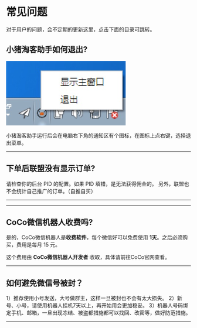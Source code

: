 # 常见问题

对于用户的问题，会不定期的更新这里，点击下面的目录可跳转。

<!-- toc -->


## 小猪淘客助手如何退出?

![](images/FF839D81-C1ED-4E01-847E-A8B1388BA8C9.png)

小猪淘客助手运行后会在电脑右下角的通知区有个图标，在图标上点右键，选择退出菜单。

---

## 下单后联盟没有显示订单?

请检查你的后台 PID 的配置。如果 PID 填错，是无法获得佣金的。
另外，联盟也不会统计自己推广的订单。（自推自买）



---


---

## CoCo微信机器人收费吗?

是的，CoCo微信机器人是**收费软件**，每个微信好可以免费使用 **1天**。之后必须购买，费用是每月 15 元。

这个费用由 **CoCo微信机器人开发者** 收取，具体请前往CoCo官网查看。

---

## 如何避免微信号被封？

1）推荐使用小号发送，大号做群主，这样一旦被封也不会有太大损失。
2）新号、小号，请使用机器人挂机7天以上，再开始用会更加稳妥。
3）机器人号码绑定手机、邮箱，一旦出现冻结、被盗都措施都可以找回、改密等，做好防范措施。

---
